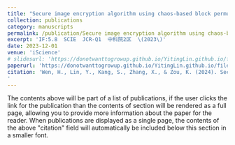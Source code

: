 ```yaml
---
title: "Secure image encryption algorithm using chaos-based block permutation and weighted bit planes chain diffusion"
collection: publications
category: manuscripts
permalink: /publication/Secure image encryption algorithm using chaos-based block permutation and weighted bit planes chain diffusion
excerpt: 'IF:5.8  SCIE  JCR-Q1  中科院2区  \(2023\)'
date: 2023-12-01
venue: 'iScience'
# slidesurl: 'https://donotwanttogrowup.github.io/YitingLin.github.io/files/slides1.pdf'
paperurl: 'https://donotwanttogrowup.github.io/YitingLin.github.io/files/Secure image encryption algorithm using chaos-based block permutation and weighted bit planes chain diffusion.pdf'
citation: 'Wen, H., Lin, Y., Kang, S., Zhang, X., & Zou, K. (2024). Secure image encryption algorithm using chaos-based block permutation and weighted bit planes chain diffusion. In iScience (Vol. 27, Issue 1, p. 108610). Elsevier BV. https://doi.org/10.1016/j.isci.2023.108610
'
---
```


The contents above will be part of a list of publications, if the user clicks the link for the publication than the contents of section will be rendered as a full page, allowing you to provide more information about the paper for the reader. When publications are displayed as a single page, the contents of the above "citation" field will automatically be included below this section in a smaller font.